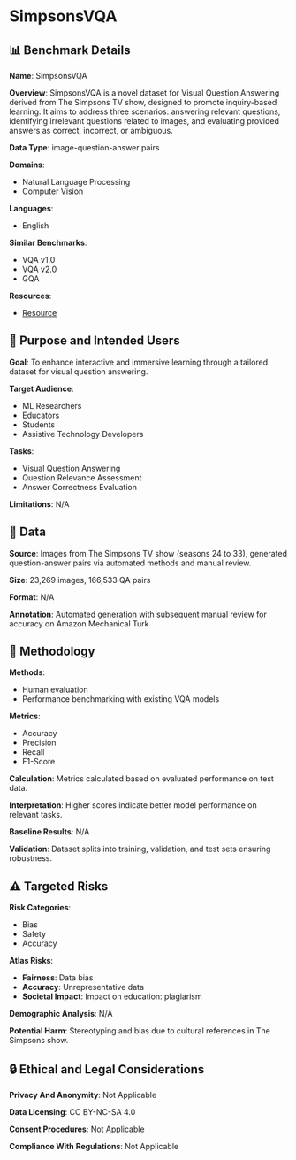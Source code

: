 # SimpsonsVQA

## 📊 Benchmark Details

**Name**: SimpsonsVQA

**Overview**: SimpsonsVQA is a novel dataset for Visual Question Answering derived from The Simpsons TV show, designed to promote inquiry-based learning. It aims to address three scenarios: answering relevant questions, identifying irrelevant questions related to images, and evaluating provided answers as correct, incorrect, or ambiguous.

**Data Type**: image-question-answer pairs

**Domains**:
- Natural Language Processing
- Computer Vision

**Languages**:
- English

**Similar Benchmarks**:
- VQA v1.0
- VQA v2.0
- GQA

**Resources**:
- [Resource](https://simpsonsvqa.org)

## 🎯 Purpose and Intended Users

**Goal**: To enhance interactive and immersive learning through a tailored dataset for visual question answering.

**Target Audience**:
- ML Researchers
- Educators
- Students
- Assistive Technology Developers

**Tasks**:
- Visual Question Answering
- Question Relevance Assessment
- Answer Correctness Evaluation

**Limitations**: N/A

## 💾 Data

**Source**: Images from The Simpsons TV show (seasons 24 to 33), generated question-answer pairs via automated methods and manual review.

**Size**: 23,269 images, 166,533 QA pairs

**Format**: N/A

**Annotation**: Automated generation with subsequent manual review for accuracy on Amazon Mechanical Turk

## 🔬 Methodology

**Methods**:
- Human evaluation
- Performance benchmarking with existing VQA models

**Metrics**:
- Accuracy
- Precision
- Recall
- F1-Score

**Calculation**: Metrics calculated based on evaluated performance on test data.

**Interpretation**: Higher scores indicate better model performance on relevant tasks.

**Baseline Results**: N/A

**Validation**: Dataset splits into training, validation, and test sets ensuring robustness.

## ⚠️ Targeted Risks

**Risk Categories**:
- Bias
- Safety
- Accuracy

**Atlas Risks**:
- **Fairness**: Data bias
- **Accuracy**: Unrepresentative data
- **Societal Impact**: Impact on education: plagiarism

**Demographic Analysis**: N/A

**Potential Harm**: Stereotyping and bias due to cultural references in The Simpsons show.

## 🔒 Ethical and Legal Considerations

**Privacy And Anonymity**: Not Applicable

**Data Licensing**: CC BY-NC-SA 4.0

**Consent Procedures**: Not Applicable

**Compliance With Regulations**: Not Applicable
